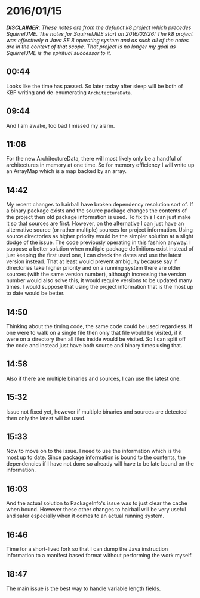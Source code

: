# 2016/01/15

***DISCLAIMER***: _These notes are from the defunct k8 project which_
_precedes SquirrelJME. The notes for SquirrelJME start on 2016/02/26!_
_The k8 project was effectively a Java SE 8 operating system and as such_
_all of the notes are in the context of that scope. That project is no_
_longer my goal as SquirrelJME is the spiritual successor to it._

## 00:44

Looks like the time has passed. So later today after sleep will be both of
KBF writing and de-enumerating `ArchitectureData`.

## 09:44

And I am awake, too bad I missed my alarm.

## 11:08

For the new ArchitectureData, there will most likely only be a handful of
architectures in memory at one time. So for memory efficiency I will write up
an ArrayMap which is a map backed by an array.

## 14:42

My recent changes to hairball have broken dependency resolution sort of. If a
binary package exists and the source package changes the contents of the
project then old package information is used. To fix this I can just make it so
that sources are first. However, on the alternative I can just have an
alternative source (or rather multiple) sources for project information. Using
source directories as higher priority would be the simpler solution at a slight
dodge of the issue. The code previously operating in this fashion anyway. I
suppose a better solution when multiple package definitions exist instead of
just keeping the first used one, I can check the dates and use the latest
version instead. That at least would prevent ambiguity because say if
directories take higher priority and on a running system there are older
sources (with the same version number), although increasing the version
number would also solve this, it would require versions to be updated many
times. I would suppose that using the project information that is the most
up to date would be better.

## 14:50

Thinking about the timing code, the same code could be used regardless. If
one were to walk on a single file then only that file would be visited, if it
were on a directory then all files inside would be visited. So I can split off
the code and instead just have both source and binary times using that.

## 14:58

Also if there are multiple binaries and sources, I can use the latest one.

## 15:32

Issue not fixed yet, however if multiple binaries and sources are detected
then only the latest will be used.

## 15:33

Now to move on to the issue. I need to use the information which is the
most up to date. Since package information is bound to the contents, the
dependencies if I have not done so already will have to be late bound on the
information.

## 16:03

And the actual solution to PackageInfo's issue was to just clear the cache when
bound. However these other changes to hairball will be very useful and safer
especially when it comes to an actual running system.

## 16:46

Time for a short-lived fork so that I can dump the Java instruction information
to a manifest based format without performing the work myself.

## 18:47

The main issue is the best way to handle variable length fields.

